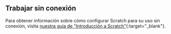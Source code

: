 ## Trabajar sin conexión

Para obtener información sobre cómo configurar Scratch para su uso sin conexión, visita [nuestra guía de "Introducción a Scratch"](https://projects.raspberrypi.org/en/projects/getting-started-scratch/1){:target="_blank"}.
